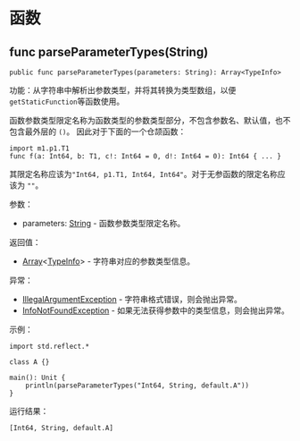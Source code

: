 # 函数

## func parseParameterTypes(String)

```cangjie
public func parseParameterTypes(parameters: String): Array<TypeInfo>
```

功能：从字符串中解析出参数类型，并将其转换为类型数组，以便`getStaticFunction`等函数使用。

函数参数类型限定名称为函数类型的参数类型部分，不包含参数名、默认值，也不包含最外层的 `()`。
因此对于下面的一个仓颉函数：

```cangjie
import m1.p1.T1
func f(a: Int64, b: T1, c!: Int64 = 0, d!: Int64 = 0): Int64 { ... }
```

其限定名称应该为`"Int64, p1.T1, Int64, Int64"`。对于无参函数的限定名称应该为 `""`。

参数：

- parameters: [String](../../core/core_package_api/core_package_structs.md#struct-string) - 函数参数类型限定名称。

返回值：

- [Array](../../core/core_package_api/core_package_structs.md#struct-arrayt)\<[TypeInfo](reflect_package_classes.md#class-typeinfo)> - 字符串对应的参数类型信息。

异常：

- [IllegalArgumentException](../../core/core_package_api/core_package_exceptions.md#class-illegalargumentexception) - 字符串格式错误，则会抛出异常。
- [InfoNotFoundException](reflect_package_exceptions.md#class-infonotfoundexception) - 如果无法获得参数中的类型信息，则会抛出异常。

示例：

<!-- verify -->
```cangjie
import std.reflect.*

class A {}

main(): Unit {
    println(parseParameterTypes("Int64, String, default.A"))
}
```

运行结果：

```text
[Int64, String, default.A]
```